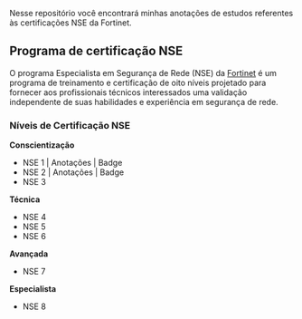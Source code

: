 Nesse repositório você encontrará minhas anotações de estudos referentes às certificações NSE da Fortinet.

## Programa de certificação NSE

O programa Especialista em Segurança de Rede (NSE) da [Fortinet](https://www.fortinet.com/br/training-certification) é um programa de treinamento e certificação de oito níveis projetado para fornecer aos profissionais técnicos interessados uma validação independente de suas habilidades e experiência em segurança de rede.

### Níveis de Certificação NSE

**Conscientização**
- NSE 1 | Anotações | Badge
- NSE 2 | Anotações | Badge
- NSE 3

**Técnica**
- NSE 4
- NSE 5
- NSE 6

**Avançada**
- NSE 7

**Especialista**
- NSE 8




